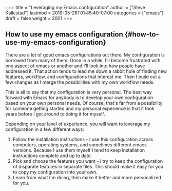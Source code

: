 +++
title = "Leveraging my Emacs configuration"
author = ["Steve Kallestad"]
lastmod = 2019-05-26T01:45:40-07:00
categories = ["emacs"]
draft = false
weight = 2001
+++

## How to use my emacs configuration {#how-to-use-my-emacs-configuration}

There are a lot of good emacs configurations out there.  My configuration is
borrowed from many of them.  Once in a while, I'll become frustrated with one
aspect of emacs or another and I'll look into how people have addressed it.
That action tends to lead me down a rabbit hole of finding new features,
workflow, and configurations that interest me.  Then I build out a few changes
as I merge the possibilities with my own workflow needs.

This is all to say that my configuration is very personal.  The best way
forward with Emacs for anybody is to develop your own configuration based on
your own personal needs.  Of course, that's far from a possibility for someone
getting started and my personal experience is that it took years before I got
around to doing it for myself.

Depending on your level of experience, you will want to leverage my
configuration in a few different ways:

1.  Follow the installation instructions - I use this configuration across
    computers, operating systems, and sometimes different emacs versions.
    Because I use them myself I tend to keep installation instructions complete
    and up to date.
2.  Pick and choose the features you want - I try to keep the configuration of
    disparate features in separate files.  This should make it easy for you to
    copy my configuration into your own.
3.  Learn from what I'm doing, then make it better and more personalized for you.
